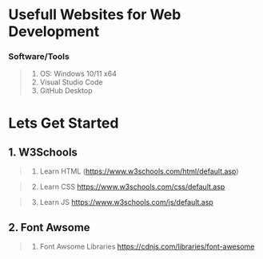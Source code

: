 # Usefull Websites for Web Development  

### Software/Tools

> 1. OS: Windows 10/11 x64
> 2. Visual Studio Code
> 3. GitHub Desktop

# Lets Get Started

## 1. W3Schools

> 1. Learn HTML
(<https://www.w3schools.com/html/default.asp>)

> 2. Learn CSS
<https://www.w3schools.com/css/default.asp>

> 3. Learn JS
<https://www.w3schools.com/js/default.asp>

## 2. Font Awsome

> 1. Font Awsome Libraries
<https://cdnjs.com/libraries/font-awesome>
